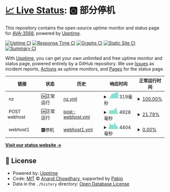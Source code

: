 # [📈 Live Status](https://AVA-3568.github.io/webupptime): <!--live status--> **🅾️ 部分停机**

This repository contains the open-source uptime monitor and status page for [AVA-3568](https://AVA-3568.github.io/webupptime), powered by [Upptime](https://github.com/upptime/upptime).

[![Uptime CI](https://github.com/AVA-3568/webupptime/workflows/Uptime%20CI/badge.svg)](https://github.com/AVA-3568/webupptime/actions?query=workflow%3A%22Uptime+CI%22)
[![Response Time CI](https://github.com/AVA-3568/webupptime/workflows/Response%20Time%20CI/badge.svg)](https://github.com/AVA-3568/webupptime/actions?query=workflow%3A%22Response+Time+CI%22)
[![Graphs CI](https://github.com/AVA-3568/webupptime/workflows/Graphs%20CI/badge.svg)](https://github.com/AVA-3568/webupptime/actions?query=workflow%3A%22Graphs+CI%22)
[![Static Site CI](https://github.com/AVA-3568/webupptime/workflows/Static%20Site%20CI/badge.svg)](https://github.com/AVA-3568/webupptime/actions?query=workflow%3A%22Static+Site+CI%22)
[![Summary CI](https://github.com/AVA-3568/webupptime/workflows/Summary%20CI/badge.svg)](https://github.com/AVA-3568/webupptime/actions?query=workflow%3A%22Summary+CI%22)

With [Upptime](https://upptime.js.org), you can get your own unlimited and free uptime monitor and status page, powered entirely by a GitHub repository. We use [Issues](https://github.com/AVA-3568/webupptime/issues) as incident reports, [Actions](https://github.com/AVA-3568/webupptime/actions) as uptime monitors, and [Pages](https://AVA-3568.github.io/webupptime) for the status page.

<!--start: status pages-->
<!-- This summary is generated by Upptime (https://github.com/upptime/upptime) -->
<!-- Do not edit this manually, your changes will be overwritten -->
<!-- prettier-ignore -->
| 链接 | 状态 | 历史 | 响应时间 | 正常运行时间 |
| --- | ------ | ------- | ------------- | ------ |
| <img alt="" src="https://icons.duckduckgo.com/ip3/null.ico" height="13"> nz | 🆗正常运行 | [nz.yml](https://github.com/AVA-2568/webupptime/commits/HEAD/history/nz.yml) | <details><summary><img alt="响应时间图像" src="./graphs/nz/response-time-week.png" height="20"> 319毫秒</summary><br><a href="https://AVA-2568.github.io/webupptime/history/nz"><img alt="响应时间 319" src="https://img.shields.io/endpoint?url=https%3A%2F%2Fraw.githubusercontent.com%2FAVA-2568%2Fwebupptime%2FHEAD%2Fapi%2Fnz%2Fresponse-time.json"></a><br><a href="https://AVA-2568.github.io/webupptime/history/nz"><img alt="24 小时响应时间 320" src="https://img.shields.io/endpoint?url=https%3A%2F%2Fraw.githubusercontent.com%2FAVA-2568%2Fwebupptime%2FHEAD%2Fapi%2Fnz%2Fresponse-time-day.json"></a><br><a href="https://AVA-2568.github.io/webupptime/history/nz"><img alt="7 天正常运行时间 319" src="https://img.shields.io/endpoint?url=https%3A%2F%2Fraw.githubusercontent.com%2FAVA-2568%2Fwebupptime%2FHEAD%2Fapi%2Fnz%2Fresponse-time-week.json"></a><br><a href="https://AVA-2568.github.io/webupptime/history/nz"><img alt="30天的正常运行时间 319" src="https://img.shields.io/endpoint?url=https%3A%2F%2Fraw.githubusercontent.com%2FAVA-2568%2Fwebupptime%2FHEAD%2Fapi%2Fnz%2Fresponse-time-month.json"></a><br><a href="https://AVA-2568.github.io/webupptime/history/nz"><img alt="1年的正常运行时间 319" src="https://img.shields.io/endpoint?url=https%3A%2F%2Fraw.githubusercontent.com%2FAVA-2568%2Fwebupptime%2FHEAD%2Fapi%2Fnz%2Fresponse-time-year.json"></a></details> | <details><summary><a href="https://AVA-2568.github.io/webupptime/history/nz">100.00%</a></summary><a href="https://AVA-2568.github.io/webupptime/history/nz"><img alt="正常运行时间 100.00%" src="https://img.shields.io/endpoint?url=https%3A%2F%2Fraw.githubusercontent.com%2FAVA-2568%2Fwebupptime%2FHEAD%2Fapi%2Fnz%2Fuptime.json"></a><br><a href="https://AVA-2568.github.io/webupptime/history/nz"><img alt="24 小时正常运行时间 100.00%" src="https://img.shields.io/endpoint?url=https%3A%2F%2Fraw.githubusercontent.com%2FAVA-2568%2Fwebupptime%2FHEAD%2Fapi%2Fnz%2Fuptime-day.json"></a><br><a href="https://AVA-2568.github.io/webupptime/history/nz"><img alt="7 天正常运行时间 100.00%" src="https://img.shields.io/endpoint?url=https%3A%2F%2Fraw.githubusercontent.com%2FAVA-2568%2Fwebupptime%2FHEAD%2Fapi%2Fnz%2Fuptime-week.json"></a><br><a href="https://AVA-2568.github.io/webupptime/history/nz"><img alt="30天的正常运行时间 100.00%" src="https://img.shields.io/endpoint?url=https%3A%2F%2Fraw.githubusercontent.com%2FAVA-2568%2Fwebupptime%2FHEAD%2Fapi%2Fnz%2Fuptime-month.json"></a><br><a href="https://AVA-2568.github.io/webupptime/history/nz"><img alt="1年的正常运行时间 100.00%" src="https://img.shields.io/endpoint?url=https%3A%2F%2Fraw.githubusercontent.com%2FAVA-2568%2Fwebupptime%2FHEAD%2Fapi%2Fnz%2Fuptime-year.json"></a></details>
| <img alt="" src="https://icons.duckduckgo.com/ip3/null.ico" height="13"> POST webhost | 🆗正常运行 | [post-webhost.yml](https://github.com/AVA-2568/webupptime/commits/HEAD/history/post-webhost.yml) | <details><summary><img alt="响应时间图像" src="./graphs/post-webhost/response-time-week.png" height="20"> 4928毫秒</summary><br><a href="https://AVA-2568.github.io/webupptime/history/post-webhost"><img alt="响应时间 3961" src="https://img.shields.io/endpoint?url=https%3A%2F%2Fraw.githubusercontent.com%2FAVA-2568%2Fwebupptime%2FHEAD%2Fapi%2Fpost-webhost%2Fresponse-time.json"></a><br><a href="https://AVA-2568.github.io/webupptime/history/post-webhost"><img alt="24 小时响应时间 469" src="https://img.shields.io/endpoint?url=https%3A%2F%2Fraw.githubusercontent.com%2FAVA-2568%2Fwebupptime%2FHEAD%2Fapi%2Fpost-webhost%2Fresponse-time-day.json"></a><br><a href="https://AVA-2568.github.io/webupptime/history/post-webhost"><img alt="7 天正常运行时间 4928" src="https://img.shields.io/endpoint?url=https%3A%2F%2Fraw.githubusercontent.com%2FAVA-2568%2Fwebupptime%2FHEAD%2Fapi%2Fpost-webhost%2Fresponse-time-week.json"></a><br><a href="https://AVA-2568.github.io/webupptime/history/post-webhost"><img alt="30天的正常运行时间 3961" src="https://img.shields.io/endpoint?url=https%3A%2F%2Fraw.githubusercontent.com%2FAVA-2568%2Fwebupptime%2FHEAD%2Fapi%2Fpost-webhost%2Fresponse-time-month.json"></a><br><a href="https://AVA-2568.github.io/webupptime/history/post-webhost"><img alt="1年的正常运行时间 3961" src="https://img.shields.io/endpoint?url=https%3A%2F%2Fraw.githubusercontent.com%2FAVA-2568%2Fwebupptime%2FHEAD%2Fapi%2Fpost-webhost%2Fresponse-time-year.json"></a></details> | <details><summary><a href="https://AVA-2568.github.io/webupptime/history/post-webhost">21.79%</a></summary><a href="https://AVA-2568.github.io/webupptime/history/post-webhost"><img alt="正常运行时间 27.23%" src="https://img.shields.io/endpoint?url=https%3A%2F%2Fraw.githubusercontent.com%2FAVA-2568%2Fwebupptime%2FHEAD%2Fapi%2Fpost-webhost%2Fuptime.json"></a><br><a href="https://AVA-2568.github.io/webupptime/history/post-webhost"><img alt="24 小时正常运行时间 100.00%" src="https://img.shields.io/endpoint?url=https%3A%2F%2Fraw.githubusercontent.com%2FAVA-2568%2Fwebupptime%2FHEAD%2Fapi%2Fpost-webhost%2Fuptime-day.json"></a><br><a href="https://AVA-2568.github.io/webupptime/history/post-webhost"><img alt="7 天正常运行时间 21.79%" src="https://img.shields.io/endpoint?url=https%3A%2F%2Fraw.githubusercontent.com%2FAVA-2568%2Fwebupptime%2FHEAD%2Fapi%2Fpost-webhost%2Fuptime-week.json"></a><br><a href="https://AVA-2568.github.io/webupptime/history/post-webhost"><img alt="30天的正常运行时间 27.23%" src="https://img.shields.io/endpoint?url=https%3A%2F%2Fraw.githubusercontent.com%2FAVA-2568%2Fwebupptime%2FHEAD%2Fapi%2Fpost-webhost%2Fuptime-month.json"></a><br><a href="https://AVA-2568.github.io/webupptime/history/post-webhost"><img alt="1年的正常运行时间 27.23%" src="https://img.shields.io/endpoint?url=https%3A%2F%2Fraw.githubusercontent.com%2FAVA-2568%2Fwebupptime%2FHEAD%2Fapi%2Fpost-webhost%2Fuptime-year.json"></a></details>
| <img alt="" src="https://icons.duckduckgo.com/ip3/null.ico" height="13"> webhost1 | 🅾️停机 | [webhost1.yml](https://github.com/AVA-2568/webupptime/commits/HEAD/history/webhost1.yml) | <details><summary><img alt="响应时间图像" src="./graphs/webhost1/response-time-week.png" height="20"> 4404毫秒</summary><br><a href="https://AVA-2568.github.io/webupptime/history/webhost1"><img alt="响应时间 4404" src="https://img.shields.io/endpoint?url=https%3A%2F%2Fraw.githubusercontent.com%2FAVA-2568%2Fwebupptime%2FHEAD%2Fapi%2Fwebhost1%2Fresponse-time.json"></a><br><a href="https://AVA-2568.github.io/webupptime/history/webhost1"><img alt="24 小时响应时间 222" src="https://img.shields.io/endpoint?url=https%3A%2F%2Fraw.githubusercontent.com%2FAVA-2568%2Fwebupptime%2FHEAD%2Fapi%2Fwebhost1%2Fresponse-time-day.json"></a><br><a href="https://AVA-2568.github.io/webupptime/history/webhost1"><img alt="7 天正常运行时间 4404" src="https://img.shields.io/endpoint?url=https%3A%2F%2Fraw.githubusercontent.com%2FAVA-2568%2Fwebupptime%2FHEAD%2Fapi%2Fwebhost1%2Fresponse-time-week.json"></a><br><a href="https://AVA-2568.github.io/webupptime/history/webhost1"><img alt="30天的正常运行时间 4404" src="https://img.shields.io/endpoint?url=https%3A%2F%2Fraw.githubusercontent.com%2FAVA-2568%2Fwebupptime%2FHEAD%2Fapi%2Fwebhost1%2Fresponse-time-month.json"></a><br><a href="https://AVA-2568.github.io/webupptime/history/webhost1"><img alt="1年的正常运行时间 4404" src="https://img.shields.io/endpoint?url=https%3A%2F%2Fraw.githubusercontent.com%2FAVA-2568%2Fwebupptime%2FHEAD%2Fapi%2Fwebhost1%2Fresponse-time-year.json"></a></details> | <details><summary><a href="https://AVA-2568.github.io/webupptime/history/webhost1">0.00%</a></summary><a href="https://AVA-2568.github.io/webupptime/history/webhost1"><img alt="正常运行时间 0.00%" src="https://img.shields.io/endpoint?url=https%3A%2F%2Fraw.githubusercontent.com%2FAVA-2568%2Fwebupptime%2FHEAD%2Fapi%2Fwebhost1%2Fuptime.json"></a><br><a href="https://AVA-2568.github.io/webupptime/history/webhost1"><img alt="24 小时正常运行时间 0.00%" src="https://img.shields.io/endpoint?url=https%3A%2F%2Fraw.githubusercontent.com%2FAVA-2568%2Fwebupptime%2FHEAD%2Fapi%2Fwebhost1%2Fuptime-day.json"></a><br><a href="https://AVA-2568.github.io/webupptime/history/webhost1"><img alt="7 天正常运行时间 0.00%" src="https://img.shields.io/endpoint?url=https%3A%2F%2Fraw.githubusercontent.com%2FAVA-2568%2Fwebupptime%2FHEAD%2Fapi%2Fwebhost1%2Fuptime-week.json"></a><br><a href="https://AVA-2568.github.io/webupptime/history/webhost1"><img alt="30天的正常运行时间 0.00%" src="https://img.shields.io/endpoint?url=https%3A%2F%2Fraw.githubusercontent.com%2FAVA-2568%2Fwebupptime%2FHEAD%2Fapi%2Fwebhost1%2Fuptime-month.json"></a><br><a href="https://AVA-2568.github.io/webupptime/history/webhost1"><img alt="1年的正常运行时间 0.00%" src="https://img.shields.io/endpoint?url=https%3A%2F%2Fraw.githubusercontent.com%2FAVA-2568%2Fwebupptime%2FHEAD%2Fapi%2Fwebhost1%2Fuptime-year.json"></a></details>

<!--end: status pages-->

[**Visit our status website →**](https://AVA-3568.github.io/webupptime)

## 📄 License

- Powered by: [Upptime](https://github.com/upptime/upptime)
- Code: [MIT](./LICENSE) © [Anand Chowdhary](https://anandchowdhary.com), supported by [Pabio](https://pabio.com)
- Data in the `./history` directory: [Open Database License](https://opendatacommons.org/licenses/odbl/1-0/)
